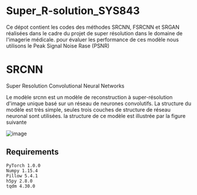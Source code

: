 # Super_R-solution_SYS843

Ce dépot contient les codes des méthodes SRCNN, FSRCNN et SRGAN réalisées dans le cadre du projet de super résolution dans le domaine de l'imagerie médicale. 
pour évaluer les performance de ces modèle nous utilisons le Peak Signal Noise Rase (PSNR)


 # SRCNN 
 
 Super Resolution Convolutional Neural Networks
 
 Le modèle srcnn est un modèle de reconstruction à super-résolution d'image unique basé sur un réseau de neurones convolutifs. La structure du modèle est très simple, 
 seules trois couches de structure de réseau neuronal sont utilisées. la structure de ce modèle est illustrée par la figure suivante 
 
 ![image](https://user-images.githubusercontent.com/96759281/147539837-a1143e0d-6712-4e0d-9304-2566f4b5f51c.png)

## Requirements

    PyTorch 1.0.0
    Numpy 1.15.4
    Pillow 5.4.1
    h5py 2.8.0
    tqdm 4.30.0
